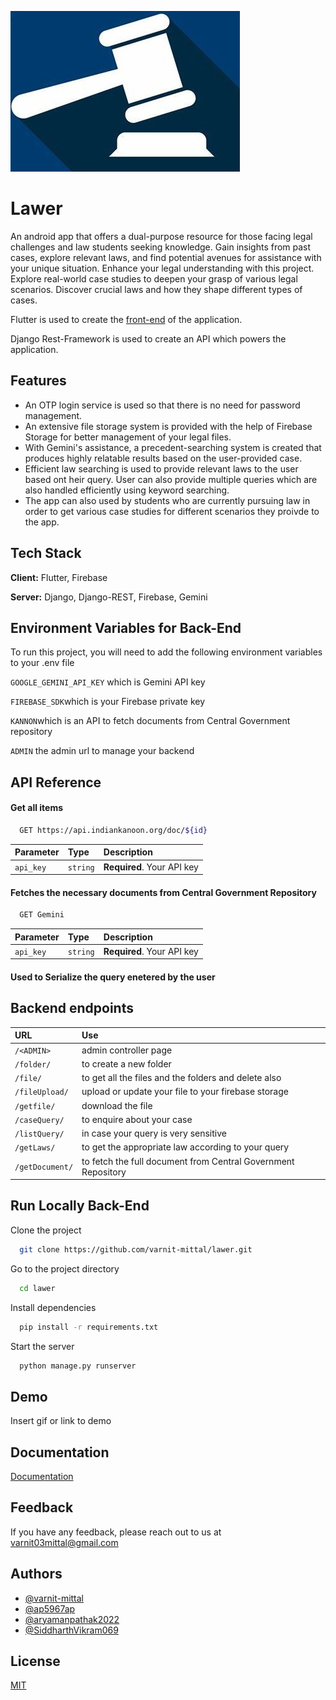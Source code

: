 
![Logo](https://github.com/varnit-mittal/lawer/blob/main/logo.jpg)


# Lawer

An android app that offers a dual-purpose resource for those facing legal challenges and law students seeking knowledge.  Gain insights from past cases, explore relevant laws, and find potential avenues for assistance with your unique situation. Enhance your legal understanding with this project. Explore real-world case studies to deepen your grasp of various legal scenarios. Discover crucial laws and how they shape different types of cases.

Flutter is used to create the [front-end](https://github.com/varnit-mittal/lawer/tree/main/flutter_first) of the application.

Django Rest-Framework is used to create an API which powers the application.


## Features

- An OTP login service is used so that there is no need for password management.
- An extensive file storage system is provided with the help of Firebase Storage for better management of your legal files. 
- With Gemini's assistance, a precedent-searching system is created that produces highly relatable results based on the user-provided case.
- Efficient law searching is used to provide relevant laws to the user based ont heir query. User can also provide multiple queries which are also handled efficiently using keyword searching.
- The app can also used by students who are currently pursuing law in order to get various case studies for different scenarios they proivde to the app.


## Tech Stack

**Client:** Flutter, Firebase

**Server:** Django, Django-REST, Firebase, Gemini 


## Environment Variables for Back-End

To run this project, you will need to add the following environment variables to your .env file

`GOOGLE_GEMINI_API_KEY` which is Gemini API key

`FIREBASE_SDK`which is your Firebase private key

`KANNON`which is an API to fetch documents from Central Government repository 

`ADMIN` the admin url to manage your backend


## API Reference

#### Get all items

```bash
  GET https://api.indiankanoon.org/doc/${id}
```

| Parameter | Type     | Description                |
| :-------- | :------- | :------------------------- |
| `api_key` | `string` | **Required**. Your API key |

#### Fetches the necessary documents from Central Government Repository

```bash
  GET Gemini
```

| Parameter | Type     | Description                       |
| :-------- | :------- | :-------------------------------- |
| `api_key`      | `string` | **Required**.  Your API key |

#### Used to Serialize the query enetered by the user

## Backend endpoints

| URL| Use   | 
| :-------- | :------- | 
| `/<ADMIN>` | admin controller page |
| `/folder/` | to create  a new folder | 
| `/file/` | to get all the files and the folders and delete also |
| `/fileUpload/` | upload or update your file to your firebase storage |
| `/getfile/` | download the file |
| `/caseQuery/` | to enquire about your case |
| `/listQuery/` | in case your query is very sensitive |
| `/getLaws/` | to get the appropriate law according to your query |
| `/getDocument/` | to fetch the full document from Central Government Repository |

## Run Locally Back-End

Clone the project

```bash
  git clone https://github.com/varnit-mittal/lawer.git
```

Go to the project directory

```bash
  cd lawer
```

Install dependencies

```bash
  pip install -r requirements.txt
```

Start the server

```bash
  python manage.py runserver 
```


## Demo

Insert gif or link to demo


## Documentation

[Documentation](https://linktodocumentation)


## Feedback

If you have any feedback, please reach out to us at varnit03mittal@gmail.com


## Authors

- [@varnit-mittal](https://github.com/varnit-mittal)
- [@ap5967ap](https://github.com/ap5967ap)
- [@aryamanpathak2022](https://github.com/aryamanpathak2022)
- [@SiddharthVikram069](https://github.com/SiddharthVikram069)


## License

[MIT](https://github.com/varnit-mittal/lawer/blob/main/LICENSE)

